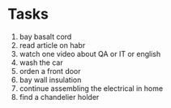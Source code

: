 #      Tasks

1. bay basalt cord
2. read article on habr
3. watch one video about QA or IT or english
4. wash the car
5. orden a front door
6. bay wall insulation
7. continue assembling the electrical in home
8. find a chandelier holder
